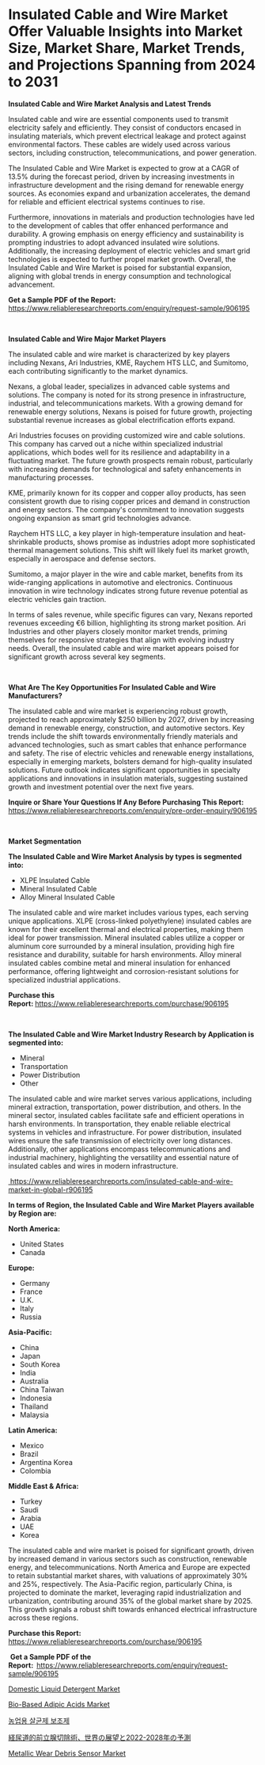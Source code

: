 <p><h1>Insulated Cable and Wire Market Offer Valuable Insights into Market Size, Market Share, Market Trends, and Projections Spanning from 2024 to 2031</h1></p><p><strong>Insulated Cable and Wire Market Analysis and Latest Trends</strong></p>
<p><p>Insulated cable and wire are essential components used to transmit electricity safely and efficiently. They consist of conductors encased in insulating materials, which prevent electrical leakage and protect against environmental factors. These cables are widely used across various sectors, including construction, telecommunications, and power generation. </p><p>The Insulated Cable and Wire Market is expected to grow at a CAGR of 13.5% during the forecast period, driven by increasing investments in infrastructure development and the rising demand for renewable energy sources. As economies expand and urbanization accelerates, the demand for reliable and efficient electrical systems continues to rise. </p><p>Furthermore, innovations in materials and production technologies have led to the development of cables that offer enhanced performance and durability. A growing emphasis on energy efficiency and sustainability is prompting industries to adopt advanced insulated wire solutions. Additionally, the increasing deployment of electric vehicles and smart grid technologies is expected to further propel market growth. Overall, the Insulated Cable and Wire Market is poised for substantial expansion, aligning with global trends in energy consumption and technological advancement.</p></p>
<p><strong>Get a Sample PDF of the Report:&nbsp;</strong> <a href="https://www.reliableresearchreports.com/enquiry/request-sample/906195">https://www.reliableresearchreports.com/enquiry/request-sample/906195</a></p>
<p>&nbsp;</p>
<p><strong>Insulated Cable and Wire Major Market Players</strong></p>
<p><p>The insulated cable and wire market is characterized by key players including Nexans, Ari Industries, KME, Raychem HTS LLC, and Sumitomo, each contributing significantly to the market dynamics. </p><p>Nexans, a global leader, specializes in advanced cable systems and solutions. The company is noted for its strong presence in infrastructure, industrial, and telecommunications markets. With a growing demand for renewable energy solutions, Nexans is poised for future growth, projecting substantial revenue increases as global electrification efforts expand.</p><p>Ari Industries focuses on providing customized wire and cable solutions. This company has carved out a niche within specialized industrial applications, which bodes well for its resilience and adaptability in a fluctuating market. The future growth prospects remain robust, particularly with increasing demands for technological and safety enhancements in manufacturing processes.</p><p>KME, primarily known for its copper and copper alloy products, has seen consistent growth due to rising copper prices and demand in construction and energy sectors. The company's commitment to innovation suggests ongoing expansion as smart grid technologies advance.</p><p>Raychem HTS LLC, a key player in high-temperature insulation and heat-shrinkable products, shows promise as industries adopt more sophisticated thermal management solutions. This shift will likely fuel its market growth, especially in aerospace and defense sectors.</p><p>Sumitomo, a major player in the wire and cable market, benefits from its wide-ranging applications in automotive and electronics. Continuous innovation in wire technology indicates strong future revenue potential as electric vehicles gain traction.</p><p>In terms of sales revenue, while specific figures can vary, Nexans reported revenues exceeding €6 billion, highlighting its strong market position. Ari Industries and other players closely monitor market trends, priming themselves for responsive strategies that align with evolving industry needs. Overall, the insulated cable and wire market appears poised for significant growth across several key segments.</p></p>
<p>&nbsp;</p>
<p><strong>What Are The Key Opportunities For Insulated Cable and Wire Manufacturers?</strong></p>
<p><p>The insulated cable and wire market is experiencing robust growth, projected to reach approximately $250 billion by 2027, driven by increasing demand in renewable energy, construction, and automotive sectors. Key trends include the shift towards environmentally friendly materials and advanced technologies, such as smart cables that enhance performance and safety. The rise of electric vehicles and renewable energy installations, especially in emerging markets, bolsters demand for high-quality insulated solutions. Future outlook indicates significant opportunities in specialty applications and innovations in insulation materials, suggesting sustained growth and investment potential over the next five years.</p></p>
<p><strong>Inquire or Share Your Questions If Any Before Purchasing This Report:</strong> <a href="https://www.reliableresearchreports.com/enquiry/pre-order-enquiry/906195">https://www.reliableresearchreports.com/enquiry/pre-order-enquiry/906195</a></p>
<p>&nbsp;</p>
<p><strong>Market Segmentation</strong></p>
<p><strong>The Insulated Cable and Wire Market Analysis by types is segmented into:</strong></p>
<p><ul><li>XLPE Insulated Cable</li><li>Mineral Insulated Cable</li><li>Alloy Mineral Insulated Cable</li></ul></p>
<p><p>The insulated cable and wire market includes various types, each serving unique applications. XLPE (cross-linked polyethylene) insulated cables are known for their excellent thermal and electrical properties, making them ideal for power transmission. Mineral insulated cables utilize a copper or aluminum core surrounded by a mineral insulation, providing high fire resistance and durability, suitable for harsh environments. Alloy mineral insulated cables combine metal and mineral insulation for enhanced performance, offering lightweight and corrosion-resistant solutions for specialized industrial applications.</p></p>
<p><strong>Purchase this Report:&nbsp;</strong><a href="https://www.reliableresearchreports.com/purchase/906195">https://www.reliableresearchreports.com/purchase/906195</a></p>
<p>&nbsp;</p>
<p><strong>The Insulated Cable and Wire Market Industry Research by Application is segmented into:</strong></p>
<p><ul><li>Mineral</li><li>Transportation</li><li>Power Distribution</li><li>Other</li></ul></p>
<p><p>The insulated cable and wire market serves various applications, including mineral extraction, transportation, power distribution, and others. In the mineral sector, insulated cables facilitate safe and efficient operations in harsh environments. In transportation, they enable reliable electrical systems in vehicles and infrastructure. For power distribution, insulated wires ensure the safe transmission of electricity over long distances. Additionally, other applications encompass telecommunications and industrial machinery, highlighting the versatility and essential nature of insulated cables and wires in modern infrastructure.</p></p>
<p><a href="https://www.reliableresearchreports.com/insulated-cable-and-wire-market-in-global-r906195">&nbsp;https://www.reliableresearchreports.com/insulated-cable-and-wire-market-in-global-r906195</a></p>
<p><strong>In terms of Region, the Insulated Cable and Wire Market Players available by Region are:</strong></p>
<p>
    <p> <strong> North America: </strong>
        <ul>
            <li>United States</li>
            <li>Canada</li>
        </ul>
        </p> 
    <p> <strong> Europe: </strong>
        <ul>
            <li>Germany</li>
            <li>France</li>
            <li>U.K.</li>
            <li>Italy</li>
            <li>Russia</li>
        </ul>
        </p> 
    <p> <strong> Asia-Pacific: </strong>
        <ul>
            <li>China</li>
            <li>Japan</li>
            <li>South Korea</li>
            <li>India</li>
            <li>Australia</li>
            <li>China Taiwan</li>
            <li>Indonesia</li>
            <li>Thailand</li>
            <li>Malaysia</li>
        </ul>
        </p> 
    <p> <strong> Latin America: </strong>
        <ul>
            <li>Mexico</li>
            <li>Brazil</li>
            <li>Argentina Korea</li>
            <li>Colombia</li>
        </ul>
        </p> 
    <p> <strong> Middle East & Africa: </strong>
        <ul>
            <li>Turkey</li>
            <li>Saudi</li>
            <li>Arabia</li>
            <li>UAE</li>
            <li>Korea</li>
        </ul>
    </p>
    </p>
<p><p>The insulated cable and wire market is poised for significant growth, driven by increased demand in various sectors such as construction, renewable energy, and telecommunications. North America and Europe are expected to retain substantial market shares, with valuations of approximately 30% and 25%, respectively. The Asia-Pacific region, particularly China, is projected to dominate the market, leveraging rapid industrialization and urbanization, contributing around 35% of the global market share by 2025. This growth signals a robust shift towards enhanced electrical infrastructure across these regions.</p></p>
<p><strong>Purchase this Report: </strong><a href="https://www.reliableresearchreports.com/purchase/906195">https://www.reliableresearchreports.com/purchase/906195</a></p>
<p>&nbsp;<strong>Get a Sample PDF of the Report:&nbsp;&nbsp;</strong><a href="https://www.reliableresearchreports.com/enquiry/request-sample/906195">https://www.reliableresearchreports.com/enquiry/request-sample/906195</a></p>
<p><strong></strong></p>
<p><p><a href="https://github.com/MarlinNader2023/Market-Research-Report-List-1/blob/main/domestic-liquid-detergent-market.md">Domestic Liquid Detergent Market</a></p><p><a href="https://github.com/elizabethdagraca/Market-Research-Report-List-5/blob/main/bio-based-adipic-acids-market.md">Bio-Based Adipic Acids Market</a></p><p><a href="https://medium.com/@marielesch2023/%EC%84%B8%EA%B3%84-agriculture-fungicide-adjuvants-market-%EC%9D%80-2024%EC%97%90%EC%84%9C-2031%EB%A1%9C-%EC%97%B0%ED%8F%89%EA%B7%A0-%EC%A6%9D%EA%B0%80%EC%9C%A8%EC%9D%84-%EB%B3%B4%EC%9D%BC-%EA%B2%83%EC%9C%BC%EB%A1%9C-%EC%98%88%EC%83%81%EB%90%A9%EB%8B%88%EB%8B%A4-a7110d383716">농업용 살균제 보조제</a></p><p><a href="https://medium.com/@ewellklocko_37130/transurethral-resection-of-the-prostate-market-global-outlook-and-forecast-2022-2028-eba66d723ba1">経尿道的前立腺切除術、世界の展望と2022-2028年の予測</a></p><p><a href="https://medium.com/@jennyflatoue9/the-comprehensive-metallic-wear-debris-sensor-market-research-report-is-essential-for-836cd74692b1">Metallic Wear Debris Sensor Market</a></p></p>